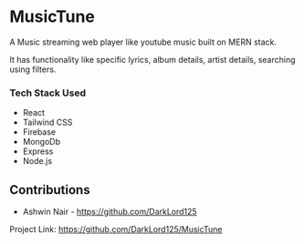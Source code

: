 # MusicTune
A Music streaming web player like youtube music built on MERN stack.

It has functionality like specific lyrics, album details, artist details, searching using filters.

### Tech Stack Used

* React
* Tailwind CSS
* Firebase
* MongoDb
* Express
* Node.js


<!-- CONTRIBUTING -->
## Contributions
- Ashwin Nair - <a>https://github.com/DarkLord125</a>



Project Link: <a>https://github.com/DarkLord125/MusicTune</a>
